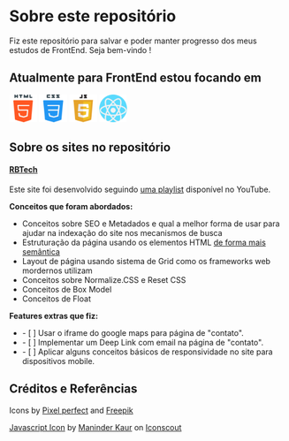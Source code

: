 # Sobre este repositório

<p> 
  Fiz este repositório para salvar e poder manter progresso dos meus estudos de FrontEnd. Seja bem-vindo ! 
</p>


## Atualmente para FrontEnd estou focando em 

 <a href=""><img src="./sources/html5.png" width="10%" /></a>
 <a href=""><img src="./sources/css.png" width="10%" /></a> 
 <a href=""><img src="./sources/javascript.png" width="10%"></a>
 <a href=""><img src="./sources/react.png" width="10%"></a>
 
 
## Sobre os sites no repositório 
 
 #### [RBTech](https://www.youtube.com/c/RBTechinfo)
 
 <p>
  Este site foi desenvolvido seguindo <a href="https://youtube.com/playlist?list=PLInBAd9OZCzydDFvm06EgbPXYylGVcyIL">uma playlist</a> disponível no YouTube.
 </p>
 
 <p>
  <strong>Conceitos que foram abordados: </strong>
 </p>
 <ul>
  <li>Conceitos sobre SEO e Metadados e qual a melhor forma de usar para ajudar na indexação do site nos mecanismos de busca</li>
  <li>Estruturação da página usando os elementos HTML <a href="https://www.devmedia.com.br/html-semantico-conheca-os-elementos-semanticos-da-html5/38065">de forma mais semântica</a></li>
  <li>Layout de página usando sistema de Grid como os frameworks web mordernos utilizam</li>
  <li>Conceitos sobre Normalize.CSS e Reset CSS</li>
  <li>Conceitos de Box Model</li>
  <li>Conceitos de Float</li>
 </ul>
 
 <p>
  <strong>Features extras que fiz: </strong>
 </p>
 <ul>
  <li> - [ ] Usar o iframe do google maps para página de "contato".</li>
  <li> - [ ] Implementar um Deep Link com email na página de "contato".</li>
  <li> - [ ] Aplicar alguns conceitos básicos de responsividade no site para dispositivos mobile.</li>
 </ul>
 
## Créditos e Referências
  <p>
    Icons by <a href="https://www.flaticon.com/authors/pixel-perfect" title="Pixel perfect">Pixel perfect</a> and <a href="https://www.flaticon.com/authors/freepik"         title="Freepik">Freepik</a>
  </p>
  <p>
    <a href="https://iconscout.com/icons/javascript" target="_blank">Javascript Icon</a> by <a href="https://iconscout.com/contributors/maninderkaur">Maninder Kaur</a>       on <a href="https://iconscout.com">Iconscout</a>
  </p>
